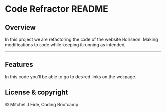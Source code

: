 # Code Refractor README 

## Overview 
In this project we are refactoring the code of the website Horiseon. Making modifications to code while keeping it running as intended. 

---
## Features
In this code you'll be able to go to desired links on the webpage. 


## License & copyright 
© Mitchel J Eide, Coding Bootcamp
